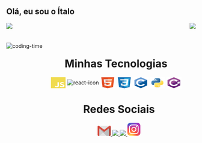 ## Olá, eu sou o Ítalo

<div>
  
  <img  height="180em" src="https://github-readme-stats.vercel.app/api?username=Ital023&theme=dark&show_icons=true"/>
  <img align="right" height="180em" src="https://github-readme-stats.vercel.app/api/top-langs/?username=Ital023&layout=compact&langs_count=16&theme=dark"/>
</div>
<br>

<div  align="center"> 
  <div style="display: inline_block"><br>
    <img align="left" height="250" alt="coding-time" src="code.gif">
    <h1 align="center">Minhas Tecnologias</h1>
    <img align="center" height="30" width="40" alt="js-icon"  src="https://raw.githubusercontent.com/devicons/devicon/master/icons/javascript/javascript-plain.svg">
    <img align="center" height="30" width="40" alt="react-icon" src="https://cdn.jsdelivr.net/gh/devicons/devicon/icons/java/java-plain-wordmark.svg">
    <img align="center" height="30" width="40" alt="html-icon" src="https://raw.githubusercontent.com/devicons/devicon/master/icons/html5/html5-original.svg">
    <img align="center" height="30" width="40" alt="css-icon" src="https://raw.githubusercontent.com/devicons/devicon/master/icons/css3/css3-original.svg">
    <img align="center" height="30" width="40" alt="c-icon" src="https://raw.githubusercontent.com/devicons/devicon/master/icons/c/c-original.svg">
    <img align="center" height="30" width="40" src="https://raw.githubusercontent.com/devicons/devicon/master/icons/python/python-original.svg">
    <img align="center" height="30" width="40" src="https://raw.githubusercontent.com/devicons/devicon/master/icons/csharp/csharp-original.svg">
   </div>
    
  
  <h1 align="center">Redes Sociais</h1>
    <a href = "mailto: contadoitalo911@gmail.com">
      <img width="35" src="gmail.svg">
    </a>
    <a href = "https://www.linkedin.com/in/italomirandafont/">
      <img width="30" src="https://cdn.jsdelivr.net/gh/devicons/devicon/icons/linkedin/linkedin-original.svg">
    </a>
    <a href = "https://ital023.github.io/ItaloPortfolio/">
      <img width="35" src="https://cdn.jsdelivr.net/gh/devicons/devicon/icons/polygon/polygon-original.svg">
    </a>
    <a href = "https://www.instagram.com/italo_m20/">
      <img width="35" src="instagram(1).png">
    </a>
</div>
  
